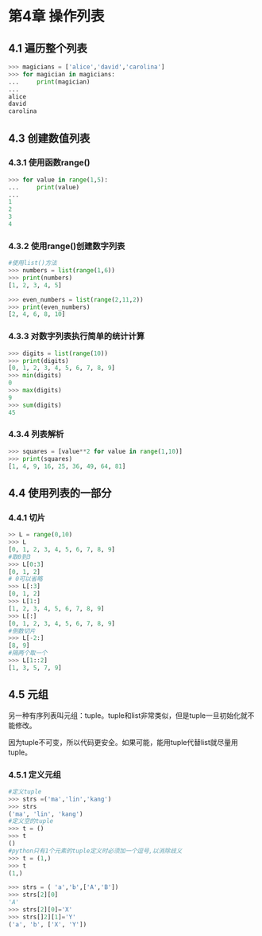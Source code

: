# 第4章 操作列表

## 4.1 遍历整个列表

```python
>>> magicians = ['alice','david','carolina']
>>> for magician in magicians:
...     print(magician)
...
alice
david
carolina
```

## 4.3 创建数值列表

### 4.3.1 使用函数range\(\)

```python
>>> for value in range(1,5):
...     print(value)
...
1
2
3
4
```

### 4.3.2 使用range\(\)创建数字列表

```python
#使用list()方法
>>> numbers = list(range(1,6))
>>> print(numbers)
[1, 2, 3, 4, 5]

>>> even_numbers = list(range(2,11,2))
>>> print(even_numbers)
[2, 4, 6, 8, 10]
```

### 4.3.3 对数字列表执行简单的统计计算

```python
>>> digits = list(range(10))
>>> print(digits)
[0, 1, 2, 3, 4, 5, 6, 7, 8, 9]
>>> min(digits)
0
>>> max(digits)
9
>>> sum(digits)
45
```

### 4.3.4 列表解析

```python
>>> squares = [value**2 for value in range(1,10)]
>>> print(squares)
[1, 4, 9, 16, 25, 36, 49, 64, 81]
```

## 4.4 使用列表的一部分

### 4.4.1 切片

```python
>> L = range(0,10)
>>> L
[0, 1, 2, 3, 4, 5, 6, 7, 8, 9]
#取0到3
>>> L[0:3]
[0, 1, 2]
# 0可以省略
>>> L[:3]
[0, 1, 2]
>>> L[1:]
[1, 2, 3, 4, 5, 6, 7, 8, 9]
>>> L[:]
[0, 1, 2, 3, 4, 5, 6, 7, 8, 9]
#倒数切片
>>> L[-2:]
[8, 9]
#隔两个取一个
>>> L[1::2]
[1, 3, 5, 7, 9]
```

## 4.5 元组

另一种有序列表叫元组：tuple。tuple和list非常类似，但是tuple一旦初始化就不能修改。

因为tuple不可变，所以代码更安全。如果可能，能用tuple代替list就尽量用tuple。

### 4.5.1 定义元组

```python
#定义tuple
>>> strs =('ma','lin','kang')
>>> strs
('ma', 'lin', 'kang')
#定义空的tuple
>>> t = ()
>>> t
()
#python只有1个元素的tuple定义时必须加一个逗号,以消除歧义
>>> t = (1,)
>>> t
(1,)

>>> strs = ( 'a','b',['A','B'])
>>> strs[2][0]
'A'
>>> strs[2][0]='X'
>>> strs[]2][1]='Y'
('a', 'b', ['X', 'Y'])
```


